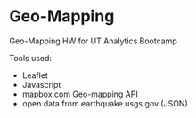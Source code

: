 # Geo-Mapping
Geo-Mapping HW for UT Analytics Bootcamp

Tools used:
* Leaflet
* Javascript
* mapbox.com Geo-mapping API
* open data from earthquake.usgs.gov (JSON)
